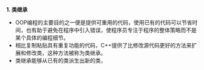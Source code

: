 **1. 类继承**
- OOP编程的主要目的之一便是提供可重用的代码，使用已有的代码可以节省时间，也有助于避免在程序中引入错误，使程序员专注于程序的整体策略而不是某个具体的编程细节。
- 相比复制粘贴具有重复功能的代码，C++提供了比修改源代码更好的方法来扩展和修改类，这种方法被称为类继承。
- 类继承能够从已有的类派生出新的类，

